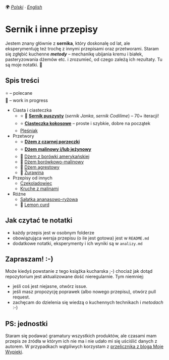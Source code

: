 🌍
*[Polski](README.md) ∙ [English](README-en.md)*

Sernik i inne przepisy
======================

Jestem znany głównie z **sernika**, który doskonalę od lat, ale eksperymentuję
też trochę z innymi przepisami oraz przetworami. Staram się zgłębić kuchenne
**_metody_** – mechanikę ubijania kremu i białek, pasteryzowania dżemów etc.
i zrozumieć, od czego zależą ich rezultaty. Tu są moje notatki. 📝

Spis treści
-----------

⭐ – polecane  
🚧 – work in progress  

* Ciasta i ciasteczka
    * ⭐ 🚧  [**Sernik puszysty**](sernik)
      (_sernik Janka_, _sernik Codilime_) – 70+ iteracji!
    * ⭐ [**Ciasteczka kokosowe**](ciasteczka-kokosowe) –
      proste i szybkie, dobre na początek
    * [Pleśniak](pleśniak)
* Przetwory
    * ⭐ [**Dżem z czarnej porzeczki**](przetwory/porzeczki-czarne/)
    * ⭐ [**Dżem malinowy i/lub jeżynowy**](przetwory/maliny-i-jeżyny/)
    * 🚧 [Dżem z borówki amerykańskiej](przetwory/borówki/)
    * 🚧 [Dżem borówkowo-malinowy](przetwory/borówki-z-malinami/)
    * 🚧 [Dżem agrestowy](przetwory/agrest/)
    * 🚧 [Żurawina](przetwory/żurawiny)
* Przepisy od innych
    * [Czekoladowiec](_inbox/czekoladowiec)
    * [Kruche z malinami](_inbox/kruche-ciasto-z-malinami)
* Różne
    * [Sałatka ananasowo-ryżowa](_inbox/sałatka-ananasowo-ryżowa)
    * 🚧 [Lemon curd](_inbox/lemon-curd)



Jak czytać te notatki
---------------------

* każdy przepis jest w osobnym folderze
* obowiązująca wersja przepisu (o ile jest gotowa) jest w `README.md`
* dodatkowe notatki, eksperymenty i ich wyniki są w `analizy.md`

Zapraszam! :-)
--------------

Może kiedyś powstanie z tego książka kucharska ;-) chociaż jak dotąd
repozytorium jest aktualizowane dość nieregularnie. Tym niemniej:

* jeśli coś jest niejasne, otwórz issue.
* jeśli masz propozycję poprawek (albo nowego przepisu), otwórz pull request.
* zachęcam do dzielenia się wiedzą o kuchennych technikach i _metodach_ :-)

PS: jednostki
-------------

Staram się podawać gramatury wszystkich produktów, ale czasami mam przepis ze
źródła w którym ich nie ma i nie udało mi się uściślić danych z autorem. W
przypadkach wątpliwych korzystam z [przelicznika z bloga Moje
Wypieki](https://mojewypieki.com/info/przelicznik-kulinarny).
